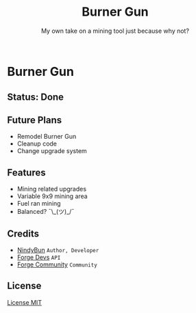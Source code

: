 <h1 align="center"> Burner Gun </h1>
<p align="center"> My own take on a mining tool just because why not? </p>
<p data-comment="this fakes a line break">&zwnj;</p>

# Burner Gun

## Status: Done
## Future Plans
- Remodel Burner Gun
- Cleanup code
- Change upgrade system

## Features
- Mining related upgrades
- Variable 9x9 mining area
- Fuel ran mining
- Balanced? ¯\\\_(ツ)_/¯

## Credits
- [NindyBun](https://github.com/NindyBun/BurnerGun) `Author, Developer`
- [Forge Devs](https://minecraftforge.net) `API`
- [Forge Community](https://forums.minecraftforge.net/) `Community`

## License
[License MIT](LICENSE.txt)
